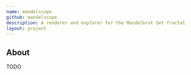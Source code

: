 ```yaml
---
name: mandelscope
github: mandelscope
description: A renderer and explorer for the Mandelbrot Set fractal
layout: project
---
```


## About

TODO
